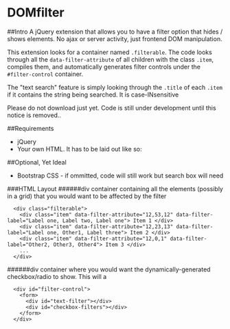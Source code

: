 # DOMfilter

##Intro
A jQuery extension that allows you to have a filter option that hides / shows elements. No ajax or server activity, just frontend DOM manipulation.

This extension looks for a container named `.filterable`. The code looks through all the `data-filter-attribute` of all children with the class `.item`, compiles them, and automatically generates filter controls under the `#filter-control` container.

The "text search" feature is simply looking through the `.title` of each `.item` if it contains the string being searched. It is case-INsensitive

Please do not download just yet. Code is still under development until this notice is removed.. 

##Requirements
* jQuery
* Your own HTML. It has to be laid out like so:

##Optional, Yet Ideal
* Bootstrap CSS - if ommitted, code will still work but search box will need

###HTML Layout
######div container containing all the elements (possibly in a grid) that you would want to be affected by the filter
```
  <div class="filterable"> 
    <div class="item" data-filter-attribute="12,53,12" data-filter-label="Label one, Label two, Label one"> Item 1 </div>
    <div class="item" data-filter-attribute="12,23,13" data-filter-label="Label one, Other1, Label three"> Item 2 </div> 
    <div class="item" data-filter-attribute="12,0,1" data-filter-label="Other2, Other3, Other4"> Item 3 </div> 
    ...
  </div>
```

######div container where you would want the dynamically-generated checkbox/radio to show. This will a

```
  <div id="filter-control">
    <form>
      <div id="text-filter"></div>    
      <div id="checkbox-filters"></div>
    </form>
  </div>
```

